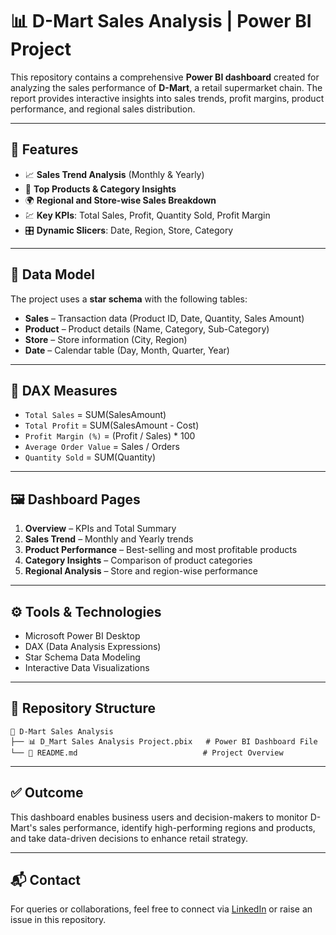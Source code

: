 
# 📊 D-Mart Sales Analysis | Power BI Project

This repository contains a comprehensive **Power BI dashboard** created for analyzing the sales performance of **D-Mart**, a retail supermarket chain. The report provides interactive insights into sales trends, profit margins, product performance, and regional sales distribution.

---

## 🚀 Features

- 📈 **Sales Trend Analysis** (Monthly & Yearly)
- 🛒 **Top Products & Category Insights**
- 🌍 **Regional and Store-wise Sales Breakdown**
- 💹 **Key KPIs**: Total Sales, Profit, Quantity Sold, Profit Margin
- 🎛️ **Dynamic Slicers**: Date, Region, Store, Category

---

## 🧱 Data Model

The project uses a **star schema** with the following tables:

- **Sales** – Transaction data (Product ID, Date, Quantity, Sales Amount)
- **Product** – Product details (Name, Category, Sub-Category)
- **Store** – Store information (City, Region)
- **Date** – Calendar table (Day, Month, Quarter, Year)

---

## 📐 DAX Measures

- `Total Sales` = SUM(SalesAmount)
- `Total Profit` = SUM(SalesAmount - Cost)
- `Profit Margin (%)` = (Profit / Sales) * 100
- `Average Order Value` = Sales / Orders
- `Quantity Sold` = SUM(Quantity)

---

## 🖼️ Dashboard Pages

1. **Overview** – KPIs and Total Summary
2. **Sales Trend** – Monthly and Yearly trends
3. **Product Performance** – Best-selling and most profitable products
4. **Category Insights** – Comparison of product categories
5. **Regional Analysis** – Store and region-wise performance

---

## ⚙️ Tools & Technologies

- Microsoft Power BI Desktop
- DAX (Data Analysis Expressions)
- Star Schema Data Modeling
- Interactive Data Visualizations

---

## 📂 Repository Structure

```
📁 D-Mart Sales Analysis
├── 📊 D_Mart Sales Analysis Project.pbix   # Power BI Dashboard File
└── 📄 README.md                            # Project Overview
```

---

## ✅ Outcome

This dashboard enables business users and decision-makers to monitor D-Mart's sales performance, identify high-performing regions and products, and take data-driven decisions to enhance retail strategy.

---

## 📬 Contact

For queries or collaborations, feel free to connect via [LinkedIn](https://www.linkedin.com) or raise an issue in this repository.

